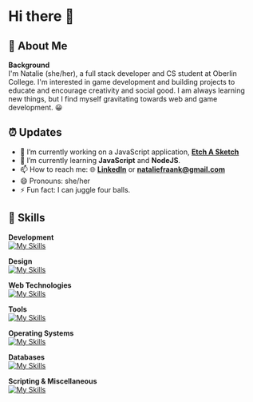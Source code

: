 # Hi there 👋

## 📖 About Me
**Background**</br>
I'm Natalie (she/her), a full stack developer and CS student at Oberlin College. I'm interested in game development and building projects to educate and encourage creativity and social good. I am always learning new things, but I find myself gravitating towards web and game development. 😀 

## ⏰ Updates
- 🔭 I’m currently working on a JavaScript application, **[Etch A Sketch](https://github.com/nataliefraank/etchasketch)**
- 🌱 I’m currently learning **JavaScript** and **NodeJS**.
- 📫 How to reach me: 🌐 **[LinkedIn](https://www.linkedin.com/in/nataliefraank/)** or **[nataliefraank@gmail.com](mailto:nataliefraank@gmail.com)**
- 😄 Pronouns: she/her
- ⚡ Fun fact: I can juggle four balls.

## 🔧 Skills 
**Development**</br>
[![My Skills](https://skillicons.dev/icons?i=java,js,nodejs,py,ruby,rust&theme=light)](https://skillicons.dev)

**Design**</br>
[![My Skills](https://skillicons.dev/icons?i=figma,flutter)](https://skillicons.dev)

**Web Technologies**</br>
[![My Skills](https://skillicons.dev/icons?i=html,css)](https://skillicons.dev)

**Tools**</br>
[![My Skills](https://skillicons.dev/icons?i=git,github,vscode,visualstudio)](https://skillicons.dev)

**Operating Systems**</br>
[![My Skills](https://skillicons.dev/icons?i=linux,ubuntu)](https://skillicons.dev)

**Databases**</br>
[![My Skills](https://skillicons.dev/icons?i=mysql)](https://skillicons.dev)

**Scripting & Miscellaneous**</br>
[![My Skills](https://skillicons.dev/icons?i=bash,latex)](https://skillicons.dev)
